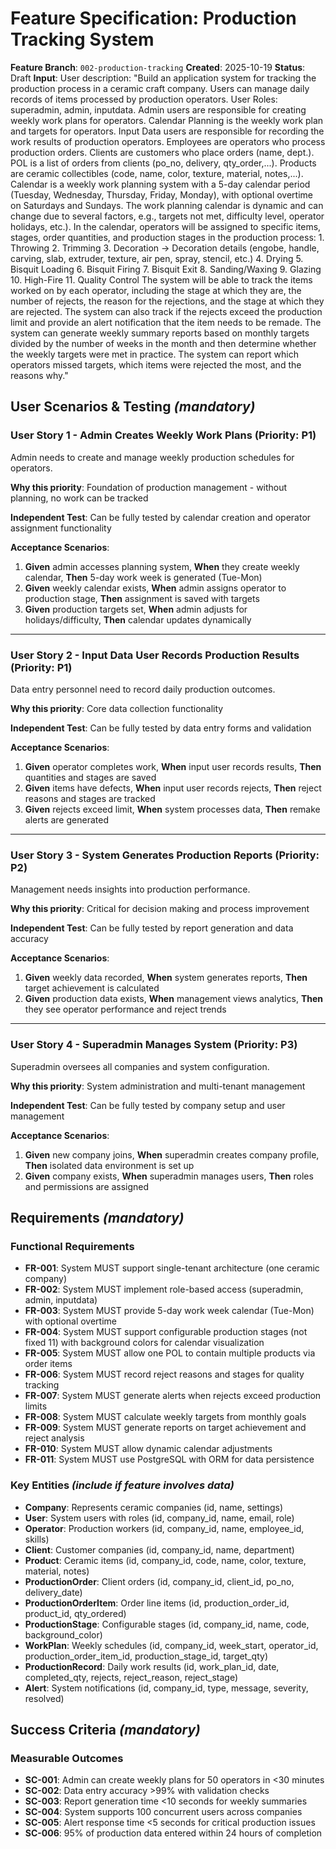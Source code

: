 # Feature Specification: Production Tracking System

**Feature Branch**: `002-production-tracking`
**Created**: 2025-10-19
**Status**: Draft
**Input**: User description: "Build an application system for tracking the production process in a ceramic craft company. Users can manage daily records of items processed by production operators. User Roles: superadmin, admin, inputdata. Admin users are responsible for creating weekly work plans for operators. Calendar Planning is the weekly work plan and targets for operators. Input Data users are responsible for recording the work results of production operators. Employees are operators who process production orders. Clients are customers who place orders (name, dept.). POL is a list of orders from clients (po_no, delivery, qty_order,...). Products are ceramic collectibles (code, name, color, texture, material, notes,...). Calendar is a weekly work planning system with a 5-day calendar period (Tuesday, Wednesday, Thursday, Friday, Monday), with optional overtime on Saturdays and Sundays. The work planning calendar is dynamic and can change due to several factors, e.g., targets not met, difficulty level, operator holidays, etc.). In the calendar, operators will be assigned to specific items, stages, order quantities, and production stages in the production process: 1. Throwing 2. Trimming 3. Decoration -> Decoration details (engobe, handle, carving, slab, extruder, texture, air pen, spray, stencil, etc.) 4. Drying 5. Bisquit Loading 6. Bisquit Firing 7. Bisquit Exit 8. Sanding/Waxing 9. Glazing 10. High-Fire 11. Quality Control The system will be able to track the items worked on by each operator, including the stage at which they are, the number of rejects, the reason for the rejections, and the stage at which they are rejected. The system can also track if the rejects exceed the production limit and provide an alert notification that the item needs to be remade. The system can generate weekly summary reports based on monthly targets divided by the number of weeks in the month and then determine whether the weekly targets were met in practice. The system can report which operators missed targets, which items were rejected the most, and the reasons why."

## User Scenarios & Testing *(mandatory)*

### User Story 1 - Admin Creates Weekly Work Plans (Priority: P1)

Admin needs to create and manage weekly production schedules for operators.

**Why this priority**: Foundation of production management - without planning, no work can be tracked

**Independent Test**: Can be fully tested by calendar creation and operator assignment functionality

**Acceptance Scenarios**:

1. **Given** admin accesses planning system, **When** they create weekly calendar, **Then** 5-day work week is generated (Tue-Mon)
2. **Given** weekly calendar exists, **When** admin assigns operator to production stage, **Then** assignment is saved with targets
3. **Given** production targets set, **When** admin adjusts for holidays/difficulty, **Then** calendar updates dynamically

---

### User Story 2 - Input Data User Records Production Results (Priority: P1)

Data entry personnel need to record daily production outcomes.

**Why this priority**: Core data collection functionality

**Independent Test**: Can be fully tested by data entry forms and validation

**Acceptance Scenarios**:

1. **Given** operator completes work, **When** input user records results, **Then** quantities and stages are saved
2. **Given** items have defects, **When** input user records rejects, **Then** reject reasons and stages are tracked
3. **Given** rejects exceed limit, **When** system processes data, **Then** remake alerts are generated

---

### User Story 3 - System Generates Production Reports (Priority: P2)

Management needs insights into production performance.

**Why this priority**: Critical for decision making and process improvement

**Independent Test**: Can be fully tested by report generation and data accuracy

**Acceptance Scenarios**:

1. **Given** weekly data recorded, **When** system generates reports, **Then** target achievement is calculated
2. **Given** production data exists, **When** management views analytics, **Then** they see operator performance and reject trends

---

### User Story 4 - Superadmin Manages System (Priority: P3)

Superadmin oversees all companies and system configuration.

**Why this priority**: System administration and multi-tenant management

**Independent Test**: Can be fully tested by company setup and user management

**Acceptance Scenarios**:

1. **Given** new company joins, **When** superadmin creates company profile, **Then** isolated data environment is set up
2. **Given** company exists, **When** superadmin manages users, **Then** roles and permissions are assigned

## Requirements *(mandatory)*

### Functional Requirements

- **FR-001**: System MUST support single-tenant architecture (one ceramic company)
- **FR-002**: System MUST implement role-based access (superadmin, admin, inputdata)
- **FR-003**: System MUST provide 5-day work week calendar (Tue-Mon) with optional overtime
- **FR-004**: System MUST support configurable production stages (not fixed 11) with background colors for calendar visualization
- **FR-005**: System MUST allow one POL to contain multiple products via order items
- **FR-006**: System MUST record reject reasons and stages for quality tracking
- **FR-007**: System MUST generate alerts when rejects exceed production limits
- **FR-008**: System MUST calculate weekly targets from monthly goals
- **FR-009**: System MUST generate reports on target achievement and reject analysis
- **FR-010**: System MUST allow dynamic calendar adjustments
- **FR-011**: System MUST use PostgreSQL with ORM for data persistence

### Key Entities *(include if feature involves data)*

- **Company**: Represents ceramic companies (id, name, settings)
- **User**: System users with roles (id, company_id, name, email, role)
- **Operator**: Production workers (id, company_id, name, employee_id, skills)
- **Client**: Customer companies (id, company_id, name, department)
- **Product**: Ceramic items (id, company_id, code, name, color, texture, material, notes)
- **ProductionOrder**: Client orders (id, company_id, client_id, po_no, delivery_date)
- **ProductionOrderItem**: Order line items (id, production_order_id, product_id, qty_ordered)
- **ProductionStage**: Configurable stages (id, company_id, name, code, background_color)
- **WorkPlan**: Weekly schedules (id, company_id, week_start, operator_id, production_order_item_id, production_stage_id, target_qty)
- **ProductionRecord**: Daily work results (id, work_plan_id, date, completed_qty, rejects, reject_reason, reject_stage)
- **Alert**: System notifications (id, company_id, type, message, severity, resolved)

## Success Criteria *(mandatory)*

### Measurable Outcomes

- **SC-001**: Admin can create weekly plans for 50 operators in <30 minutes
- **SC-002**: Data entry accuracy >99% with validation checks
- **SC-003**: Report generation time <10 seconds for weekly summaries
- **SC-004**: System supports 100 concurrent users across companies
- **SC-005**: Alert response time <5 seconds for critical production issues
- **SC-006**: 95% of production data entered within 24 hours of completion